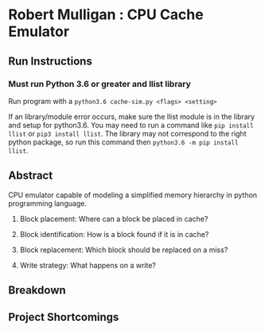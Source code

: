 # Robert Mulligan : CPU Cache Emulator

## Run Instructions

### Must run Python 3.6 or greater and llist library 

Run program with a `python3.6 cache-sim.py <flags> <setting>`

If an library/module error occurs, make sure the llist module is in the library and setup for python3.6. You may need to 
run a command like `pip install llist` or `pip3 install llist`. The library may not correspond to the right python package, 
 so run this command then `python3.6 -m pip install llist`.


## Abstract
CPU emulator capable of modeling a simplified memory hierarchy in python programming language.

1. Block placement: Where can a block be placed in cache?

2. Block identification: How is a block found if it is in cache?

3. Block replacement: Which block should be replaced on a miss?

4. Write strategy: What happens on a write?


## Breakdown

## Project Shortcomings
